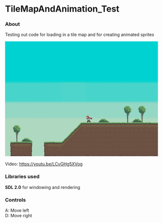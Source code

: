 # TileMapAndAnimation_Test

### About
Testing out code for loading in a tile map and for creating animated sprites

![Screenshot](https://github.com/3sphere/TileMapAndAnimation_Test/blob/master/screenshot.png)  

Video: https://youtu.be/LCvGHg5XVog  

### Libraries used
**SDL 2.0** for windowing and rendering  

### Controls
A: Move left  
D: Move right
